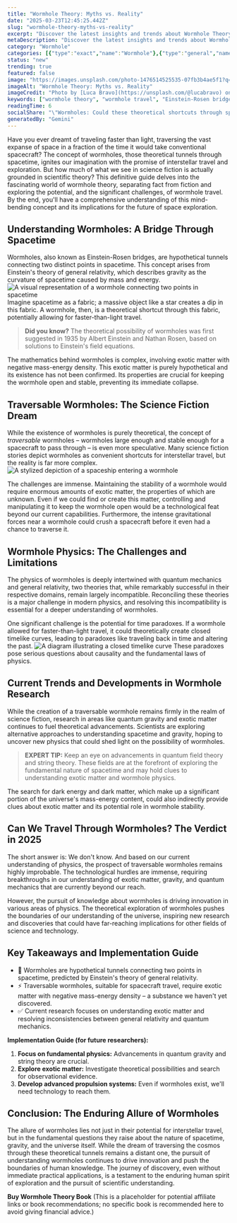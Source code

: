```yaml
---
title: "Wormhole Theory: Myths vs. Reality"
date: "2025-03-23T12:45:25.442Z"
slug: "wormhole-theory-myths-vs-reality"
excerpt: "Discover the latest insights and trends about Wormhole Theory. This comprehensive guide covers everything you need to know about Wormhole Theory in 2025."
metaDescription: "Discover the latest insights and trends about Wormhole Theory. This comprehensive guide covers everything you need to know about Wormhole Theory in 2025."
category: "Wormhole"
categories: [{"type":"exact","name":"Wormhole"},{"type":"general","name":"Physics"},{"type":"medium","name":"Theoretical Physics"},{"type":"specific","name":"General Relativity"},{"type":"niche","name":"Einstein-Rosen Bridge"}]
status: "new"
trending: true
featured: false
image: "https://images.unsplash.com/photo-1476514525535-07fb3b4ae5f1?q=85&w=1200&fit=max&fm=webp&auto=compress"
imageAlt: "Wormhole Theory: Myths vs. Reality"
imageCredit: "Photo by [Luca Bravo](https://unsplash.com/@lucabravo) on Unsplash"
keywords: ["wormhole theory", "wormhole travel", "Einstein-Rosen bridge", "traversable wormholes", "wormhole physics", "wormhole spacetime", "wormhole existence", "can we travel through wormholes?", "wormhole theory explained simply", "buy wormhole theory book"]
readingTime: 6
socialShare: "\"Wormholes: Could these theoretical shortcuts through spacetime actually exist? The science is complex, but the possibilities are mind-bending.\""
generatedBy: "Gemini"
---
```




Have you ever dreamt of traveling faster than light, traversing the vast expanse of space in a fraction of the time it would take conventional spacecraft?  The concept of wormholes, those theoretical tunnels through spacetime, ignites our imagination with the promise of interstellar travel and exploration. But how much of what we see in science fiction is actually grounded in scientific theory?  This definitive guide delves into the fascinating world of wormhole theory, separating fact from fiction and exploring the potential, and the significant challenges, of wormhole travel.  By the end, you'll have a comprehensive understanding of this mind-bending concept and its implications for the future of space exploration.

## Understanding Wormholes: A Bridge Through Spacetime

Wormholes, also known as Einstein-Rosen bridges, are hypothetical tunnels connecting two distinct points in spacetime.  This concept arises from Einstein's theory of general relativity, which describes gravity as the curvature of spacetime caused by mass and energy. ![A visual representation of a wormhole connecting two points in spacetime](https://images.unsplash.com/photo-1451187580459-43490279c0fa?q=85&w=1200&fit=max&fm=webp&auto=compress)  Imagine spacetime as a fabric; a massive object like a star creates a dip in this fabric. A wormhole, then, is a theoretical shortcut through this fabric, potentially allowing for faster-than-light travel.

> **Did you know?** The theoretical possibility of wormholes was first suggested in 1935 by Albert Einstein and Nathan Rosen, based on solutions to Einstein's field equations.

The mathematics behind wormholes is complex, involving exotic matter with negative mass-energy density. This exotic matter is purely hypothetical and its existence has not been confirmed.  Its properties are crucial for keeping the wormhole open and stable, preventing its immediate collapse.

## Traversable Wormholes: The Science Fiction Dream

While the existence of wormholes is purely theoretical, the concept of *traversable* wormholes – wormholes large enough and stable enough for a spacecraft to pass through – is even more speculative.  Many science fiction stories depict wormholes as convenient shortcuts for interstellar travel, but the reality is far more complex.  ![A stylized depiction of a spaceship entering a wormhole](https://images.unsplash.com/photo-1484417894907-623942c8ee29?q=85&w=1200&fit=max&fm=webp&auto=compress)

The challenges are immense. Maintaining the stability of a wormhole would require enormous amounts of exotic matter, the properties of which are unknown.  Even if we could find or create this matter, controlling and manipulating it to keep the wormhole open would be a technological feat beyond our current capabilities.  Furthermore, the intense gravitational forces near a wormhole could crush a spacecraft before it even had a chance to traverse it.

## Wormhole Physics: The Challenges and Limitations

The physics of wormholes is deeply intertwined with quantum mechanics and general relativity, two theories that, while remarkably successful in their respective domains, remain largely incompatible.  Reconciling these theories is a major challenge in modern physics, and resolving this incompatibility is essential for a deeper understanding of wormholes.

One significant challenge is the potential for time paradoxes.  If a wormhole allowed for faster-than-light travel, it could theoretically create closed timelike curves, leading to paradoxes like traveling back in time and altering the past.  ![A diagram illustrating a closed timelike curve](https://images.unsplash.com/photo-1517976487492-5750f3195933?q=85&w=1200&fit=max&fm=webp&auto=compress)  These paradoxes pose serious questions about causality and the fundamental laws of physics.

## Current Trends and Developments in Wormhole Research

While the creation of a traversable wormhole remains firmly in the realm of science fiction, research in areas like quantum gravity and exotic matter continues to fuel theoretical advancements.  Scientists are exploring alternative approaches to understanding spacetime and gravity, hoping to uncover new physics that could shed light on the possibility of wormholes.

> **EXPERT TIP:**  Keep an eye on advancements in quantum field theory and string theory.  These fields are at the forefront of exploring the fundamental nature of spacetime and may hold clues to understanding exotic matter and wormhole physics.

The search for dark energy and dark matter, which make up a significant portion of the universe's mass-energy content, could also indirectly provide clues about exotic matter and its potential role in wormhole stability.

## Can We Travel Through Wormholes? The Verdict in 2025

The short answer is:  We don't know.  And based on our current understanding of physics, the prospect of traversable wormholes remains highly improbable.  The technological hurdles are immense, requiring breakthroughs in our understanding of exotic matter, gravity, and quantum mechanics that are currently beyond our reach.

However, the pursuit of knowledge about wormholes is driving innovation in various areas of physics.  The theoretical exploration of wormholes pushes the boundaries of our understanding of the universe, inspiring new research and discoveries that could have far-reaching implications for other fields of science and technology. 

## Key Takeaways and Implementation Guide

* 🔑 Wormholes are hypothetical tunnels connecting two points in spacetime, predicted by Einstein's theory of general relativity.
* ⚡ Traversable wormholes, suitable for spacecraft travel, require exotic matter with negative mass-energy density – a substance we haven't yet discovered.
* ✅ Current research focuses on understanding exotic matter and resolving inconsistencies between general relativity and quantum mechanics.

**Implementation Guide (for future researchers):**

1. **Focus on fundamental physics:** Advancements in quantum gravity and string theory are crucial.
2. **Explore exotic matter:**  Investigate theoretical possibilities and search for observational evidence.
3. **Develop advanced propulsion systems:**  Even if wormholes exist, we'll need technology to reach them.

## Conclusion: The Enduring Allure of Wormholes

The allure of wormholes lies not just in their potential for interstellar travel, but in the fundamental questions they raise about the nature of spacetime, gravity, and the universe itself.  While the dream of traversing the cosmos through these theoretical tunnels remains a distant one, the pursuit of understanding wormholes continues to drive innovation and push the boundaries of human knowledge.  The journey of discovery, even without immediate practical applications, is a testament to the enduring human spirit of exploration and the pursuit of scientific understanding.

**Buy Wormhole Theory Book** (This is a placeholder for potential affiliate links or book recommendations; no specific book is recommended here to avoid giving financial advice.)

